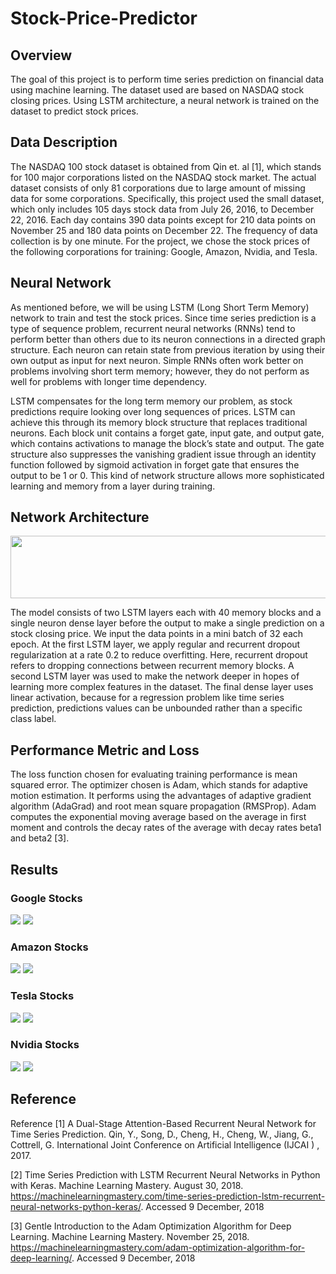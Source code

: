 # Stock-Price-Predictor
## Overview
The goal of this project is to perform time series prediction on financial data using machine learning. The dataset used are based on NASDAQ stock closing prices. Using LSTM architecture, a neural network is trained on the dataset to predict stock prices.
## Data Description
The NASDAQ 100 stock dataset is obtained from Qin et. al [1], which stands for 100 major corporations listed on the NASDAQ stock market. The actual dataset consists of only 81 corporations due to large amount of missing data for some corporations. Specifically, this project used the small dataset, which only includes 105 days stock data from July 26, 2016, to December 22, 2016. Each day contains 390 data points except for 210 data points on November 25 and 180 data points on December 22. The frequency of data collection is by one minute. For the project, we chose the stock prices of the following corporations for training: Google, Amazon, Nvidia, and Tesla.


## Neural Network
As mentioned before, we will be using LSTM (Long Short Term Memory) network to train and test the stock prices. Since time series prediction is a type of sequence problem, recurrent neural networks (RNNs) tend to perform better than others due to its neuron connections in a directed graph structure. Each neuron can retain state from previous iteration by using their own output as input for next neuron. Simple RNNs often work better on problems involving short term memory; however, they do not perform as well for problems with longer time dependency. 

LSTM compensates for the long term memory our problem, as stock predictions require looking over long sequences of prices. LSTM can achieve this through its memory block structure that replaces traditional neurons. Each block unit contains a forget gate, input gate, and output gate, which contains activations to manage the block’s state and output. The gate structure also suppresses the vanishing gradient issue through an identity function followed by sigmoid activation in forget gate that ensures the output to be 1 or 0. This kind of network structure allows more sophisticated learning and memory from a layer during training.

## Network Architecture
<p align="center">
  <img width="550" height="100" src="image/LSTM_structure.png">
</p>
The model consists of two LSTM layers each with 40 memory blocks and a single neuron dense layer before the output to make a single prediction on a stock closing price. We input the data points in a mini batch of 32 each epoch. At the first LSTM layer, we apply regular and recurrent dropout regularization at a rate 0.2 to reduce overfitting. Here, recurrent dropout refers to dropping connections between recurrent memory blocks. A second LSTM layer was used to make the network deeper in hopes of learning more complex features in the dataset. The final dense layer uses linear activation, because for a regression problem like time series prediction, predictions values can be unbounded rather than a specific class label.

## Performance Metric and Loss
The loss function chosen for evaluating training performance is mean squared error. The optimizer chosen is Adam, which stands for adaptive motion estimation. It performs using the advantages of adaptive gradient algorithm (AdaGrad) and root mean square propagation (RMSProp). Adam computes the exponential moving average based on the average in first moment and controls the decay rates of the average with decay rates beta1 and beta2 [3]. 

## Results
### Google Stocks
<p float="left">
  <img src="image/google_loss_b32.png" />
  <img src="image/google_predict_b32.png" />   
</p>

### Amazon Stocks
<p float="left">
  <img src="image/amazon_loss.png" />
  <img src="image/amazon_predict.png" />   
</p>

### Tesla Stocks
<p float="left">
  <img src="image/tesla_loss_b32.png" />
  <img src="image/tesla_predict.png" />   
</p>

### Nvidia Stocks
<p float="left">
  <img src="image/nvidia_loss.png" />
  <img src="image/nvidia_predict.png" />   
</p>

## Reference 
Reference
[1] A Dual-Stage Attention-Based Recurrent Neural Network for Time Series Prediction. Qin, Y., Song, D., Cheng, H., Cheng, W., Jiang, G., Cottrell, G.
International Joint Conference on Artificial Intelligence (IJCAI ) , 2017. 

[2] Time Series Prediction with LSTM Recurrent Neural Networks in Python with Keras. Machine Learning Mastery. August 30, 2018. https://machinelearningmastery.com/time-series-prediction-lstm-recurrent-neural-networks-python-keras/. Accessed 9 December, 2018

[3] Gentle Introduction to the Adam Optimization Algorithm for Deep Learning. Machine Learning Mastery. November 25, 2018. https://machinelearningmastery.com/adam-optimization-algorithm-for-deep-learning/. Accessed 9 December, 2018

